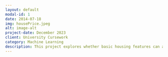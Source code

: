 ```yaml
---
layout: default
modal-id: 1
date: 2014-07-18
img: housePrice.jpeg
alt: image-alt
project-date: December 2023
client: University Cursework
category: Machine Learning
description: This project explores whether basic housing features can accurately predict property prices by comparing two fundamental machine learning approaches. The research contrasts Linear Regression against Decision Tree Regression models using essential variables that every home contains - kitchen dimensions, living room space, total built area, and similar fundamental attributes.
---
```

